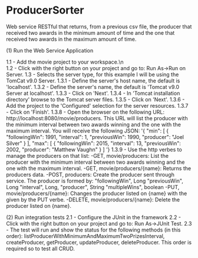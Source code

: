 # ProducerSorter
Web service RESTful that returns, from a previous csv file, the producer that received two awards in the minimum amount of time and the one that received two awards in the maximum amount of time.


(1) Run the Web Service Application

1.1 - Add the movie project to your workspace.\n
<br>1.2 - Click with the right button on your project and go to: Run As->Run on Server.
1.3 - Selects the server type, for this example I will be using the TomCat v9.0 Server.
1.3.1 - Define the server's host name, the default is 'localhost'.
1.3.2 - Define the server's name, the default is 'Tomcat v9.0 Server at localhost'.
1.3.3 - Click on 'Next'.
1.3.4 - In 'Tomcat installation directory' browse to the Tomcat server files.
1.3.5 - Click on 'Next'.
1.3.6 - Add the project to the 'Configured' selection for the server resources.
1.3.7 - Click on 'Finish'.
1.3.8 - Open the browser on the following URL: http://localhost:8080/movie/producers. This URL will list the producer with the minimum interval between two awards winning and the one with the maximum interval. You will receive the following JSON:
'{
    "min": [
        {
            "followingWin": 1991,
            "interval": 1,
            "previousWin": 1990,
            "producer": "Joel Silver"
        }
    ],
    "max": [
        {
            "followingWin": 2015,
            "interval": 13,
            "previousWin": 2002,
            "producer": "Matthew Vaughn"
        }
    ]
'}
1.3.9 - Use the http verbes to manage the producers on that list:
  -GET, movie/producers: List the producer with the minimum interval between two awards winning and the one with the maximum interval.
  -GET, movie/producers/{name}: Returns the producers data.
  -POST, producers: Create the producer sent through service. The producer is formed by:
    "followingWin", Long
    "previousWin", Long
    "interval", Long,
    "producer", String
    "multipleWins", boolean
  -PUT, movie/producers/{name}: Changes the producer listed on {name} with the given by the PUT verbe.
  -DELETE, movie/producers/{name}: Delete the producer listed on {name}.

(2) Run integration tests
2.1 - Configure the JUnit in the framework
2.2 - Click with the right button on your project and go to: Run As->JUnit Test.
2.3 - The test will run and show the status for the following methods (in this order): listProducerWithMinimumAndMaximumTwoPrizesInterval, createProducer, getProducer, updateProducer, deleteProducer. This order is required so to test all CRUD.
